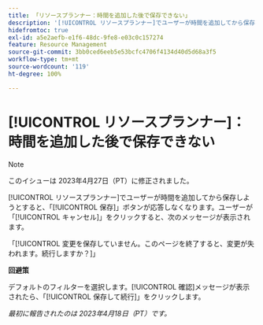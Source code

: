 ```yaml
---
title: 「リソースプランナー：時間を追加した後で保存できない」
description: '[!UICONTROL リソースプランナー]でユーザーが時間を追加してから保存しようとすると、「[!UICONTROL 保存]」ボタンが応答しなくなります。ユーザーが「[!UICONTROL キャンセル]」をクリックすると、未保存の変更に関するメッセージが表示されます。'
hidefromtoc: true
exl-id: a5e2aefb-e1f6-48dc-9fe8-e03c0c157274
feature: Resource Management
source-git-commit: 3bb0ced6eeb5e53bcfc4706f4134d40d5d68a3f5
workflow-type: tm+mt
source-wordcount: '119'
ht-degree: 100%

---
```


# [!UICONTROL リソースプランナー]：時間を追加した後で保存できない

>[!NOTE]
>
>このイシューは 2023年4月27日（PT）に修正されました。

[!UICONTROL リソースプランナー]でユーザーが時間を追加してから保存しようとすると、「[!UICONTROL 保存]」ボタンが応答しなくなります。ユーザーが「[!UICONTROL キャンセル]」をクリックすると、次のメッセージが表示されます。

「[!UICONTROL 変更を保存していません。このページを終了すると、変更が失われます。続行しますか？]」

**回避策**

デフォルトのフィルターを選択します。[!UICONTROL 確認]メッセージが表示されたら、「[!UICONTROL 保存して続行]」をクリックします。

_最初に報告されたのは 2023年4月18日（PT）です。_
